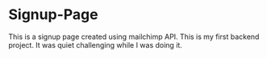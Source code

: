 # Signup-Page

This is a signup page created using mailchimp API. This is my first backend project. It was quiet challenging while I was doing it.
